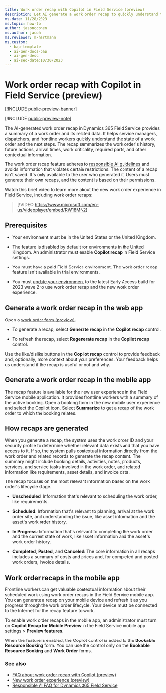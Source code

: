 ```yaml
---
title: Work order recap with Copilot in Field Service (preview)
description: Let AI generate a work order recap to quickly understand the state of a work order and get appropriate next steps.
ms.date: 11/28/2023
ms.topic: how-to
author: jasonccohen
ms.author: jacoh
ms.reviewer: m-hartmann
ms.custom:
  - bap-template
  - ai-gen-docs-bap
  - ai-gen-desc
  - ai-seo-date:10/30/2023
---
```


# Work order recap with Copilot in Field Service (preview)

[!INCLUDE [public-preview-banner](../includes/public-preview-banner.md)]

[!INCLUDE [public-preview-note](../includes/public-preview-note.md)]

The AI-generated work order recap in Dynamics 365 Field Service provides a summary of a work order and its related data. It helps service managers, dispatchers, and frontline workers quickly understand the state of a work order and the next steps. The recap summarizes the work order's history, future actions, arrival times, work criticality, required parts, and other contextual information.

The work order recap feature adheres to [responsible AI guidelines](faqs-work-order-recap.md) and avoids information that violates certain restrictions. The content of a recap isn't saved. It's only available to the user who generated it. Users must generate their own recaps, and the content is based on their permissions.

Watch this brief video to learn more about the new work order experience in Field Service, including work order recaps:

> [!VIDEO https://www.microsoft.com/en-us/videoplayer/embed/RW18MN2]

## Prerequisites

- Your environment must be in the United States or the United Kingdom.

- The feature is disabled by default for environments in the United Kingdom. An administrator must enable **Copilot recap** in Field Service settings.

- You must have a paid Field Service environment. The work order recap feature isn't available in trial environments.

- You must [update your environment](update-field-service.md) to the latest Early Access build for 2023 wave 2 to use work order recap and the new work order experience.

## Generate a work order recap in the web app

Open a [work order form (preview)](work-order-experience.md).

- To generate a recap, select **Generate recap** in the **Copilot recap** control.

- To refresh the recap, select **Regenerate recap** in the **Copilot recap** control.

Use the like/dislike buttons in the **Copilot recap** control to provide feedback and, optionally, more context about your preferences. Your feedback helps us understand if the recap is useful or not and why.

## Generate a work order recap in the mobile app

The recap feature is available for the new user experience in the Field Service mobile application. It provides frontline workers with a summary of the active booking. Open a booking form in the new mobile user experience and select the Copilot icon. Select **Summarize** to get a recap of the work order to which the booking relates.

## How recaps are generated

When you generate a recap, the system uses the work order ID and your security profile to determine whether relevant data exists and that you have access to it. If so, the system pulls contextual information directly from the work order and related records to generate the recap content. The summary might include booking details, activities, notes, products, services, and service tasks involved in the work order, and related information like requirements, asset details, and invoice data.

The recap focuses on the most relevant information based on the work order's lifecycle stage.

- **Unscheduled**: Information that's relevant to scheduling the work order, like requirements.

- **Scheduled**: Information that's relevant to planning, arrival at the work order site, and understanding the issue, like asset information and the asset's work order history.

- **In Progress**: Information that's relevant to completing the work order and the current state of work, like asset information and the asset's work order history.

- **Completed**, **Posted**, and **Canceled**: The core information in all recaps includes a summary of costs and prices and, for completed and posted work orders, invoice details.

## Work order recaps in the mobile app

Frontline workers can get valuable contextual information about their scheduled work using work order recaps in the Field Service mobile app. You can generate a recap on your mobile device and refresh it as you progress through the work order lifecycle. Your device must be connected to the Internet for the recap feature to work.

To enable work order recaps in the mobile app, an administrator must turn on **Copilot Recap for Mobile Preview** in the Field Service mobile app settings > **Preview features**.

When the feature is enabled, the Copilot control is added to the **Bookable Resource Booking** form. You can use the control only on the **Bookable Resource Booking** and **Work Order** forms.

### See also

- [FAQ about work order recap with Copilot (preview)](faqs-work-order-recap.md)
- [New work order experience (preview)](work-order-experience.md)
- [Responsible AI FAQ for Dynamics 365 Field Service](responsible-ai-overview.md)

